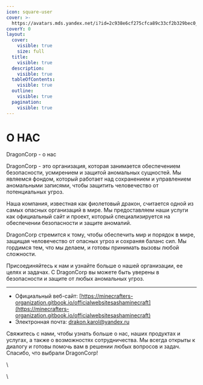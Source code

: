 ```yaml
---
icon: square-user
cover: >-
  https://avatars.mds.yandex.net/i?id=2c938e6cf275cfca89c33cf2b329bec0_l-8209814-images-thumbs&n=13
coverY: 0
layout:
  cover:
    visible: true
    size: full
  title:
    visible: true
  description:
    visible: true
  tableOfContents:
    visible: true
  outline:
    visible: true
  pagination:
    visible: true
---
```


# О НАС

DragonCorp - о нас

DragonCorp - это организация, которая занимается обеспечением безопасности, усмирением и защитой аномальных сущностей. Мы являемся фондом, который работает над сохранением и управлением аномальными записями, чтобы защитить человечество от потенциальных угроз.

Наша компания, известная как фиолетовый дракон, считается одной из самых опасных организаций в мире. Мы предоставляем наши услуги как официальный сайт и проект, который специализируется на обеспечении безопасности и защите аномалий.

DragonCorp стремится к тому, чтобы обеспечить мир и порядок в мире, защищая человечество от опасных угроз и сохраняя баланс сил. Мы гордимся тем, что мы делаем, и готовы принимать вызовы любой сложности.

Присоединяйтесь к нам и узнайте больше о нашей организации, ее целях и задачах. С DragonCorp вы можете быть уверены в безопасности и защите от любых аномальных угроз.

***

* Официальный веб-сайт:  [https://minecrafters-organization.gitbook.io/officialwebsitesashaminecraft](https://minecrafters-organization.gitbook.io/officialwebsitesashaminecraft)
* Электронная почта: drakon.karol@yandex.ru

Свяжитесь с нами, чтобы узнать больше о нас, наших продуктах и услугах, а также о возможностях сотрудничества. Мы всегда открыты к диалогу и готовы помочь вам в решении любых вопросов и задач. Спасибо, что выбрали DragonCorp!

\


\
